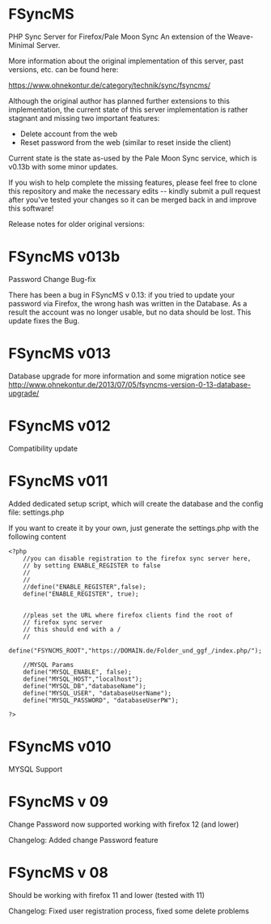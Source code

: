 FSyncMS
=======

PHP Sync Server for Firefox/Pale Moon Sync
An extension of the Weave-Minimal Server.

More information about the original implementation of this server, past versions, etc.
can be found here:

https://www.ohnekontur.de/category/technik/sync/fsyncms/

Although the original author has planned further extensions to this implementation,
the current state of this server implementation is rather stagnant and missing two
important features:
* Delete account from the web
* Reset password from the web (similar to reset inside the client)

Current state is the state as-used by the Pale Moon Sync service, which is v0.13b with some minor updates.

If you wish to help complete the missing features, please feel free to clone this repository and make 
the necessary edits -- kindly submit a pull request after you've tested your changes so it can be merged
back in and improve this software!

Release notes for older original versions:

FSyncMS v013b
======
Password Change Bug-fix

There has been a bug in FSyncMS v 0.13: if you tried to update your password via Firefox, the wrong hash
was written in the Database. As a result the account was no longer usable, but no data should be lost.
This update fixes the Bug.

FSyncMS v013
======
Database upgrade
for more information and some migration notice see
http://www.ohnekontur.de/2013/07/05/fsyncms-version-0-13-database-upgrade/


FSyncMS v012
======
Compatibility update 

FSyncMS v011
======
Added dedicated setup script, which will create the database and the config file: settings.php

If you want to create it by your own, just generate the settings.php with the following content

    <?php
        //you can disable registration to the firefox sync server here,
        // by setting ENABLE_REGISTER to false
        //
        //
        //define("ENABLE_REGISTER",false);
        define("ENABLE_REGISTER", true);


        //pleas set the URL where firefox clients find the root of 
        // firefox sync server
        // this should end with a /
        //
        define("FSYNCMS_ROOT","https://DOMAIN.de/Folder_und_ggf_/index.php/");

        //MYSQL Params
        define("MYSQL_ENABLE", false);
        define("MYSQL_HOST","localhost");
        define("MYSQL_DB","databaseName");
        define("MYSQL_USER", "databaseUserName");
        define("MYSQL_PASSWORD", "databaseUserPW");

    ?>


FSyncMS v010
======
MYSQL Support

FSyncMS v 09
======
Change Password now supported 
working with firefox 12 (and lower)

Changelog:
Added change Password feature

FSyncMS v 08
======
Should be working with firefox 11 and lower (tested with 11)

Changelog:
Fixed user registration process,
fixed some delete problems
